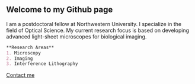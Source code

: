 ## Welcome to my Github page

I am a postdoctoral fellow at Northwestern University. I specialize in the field of Optical Science. My current research focus is based on developing advanced light-sheet microscopes for biological imaging.

```markdown
**Research Areas**
1. Microscopy
2. Imaging
3. Interference Lithography
```
[Contact me](https://sites.google.com/view/optomanishk/contact-me)

